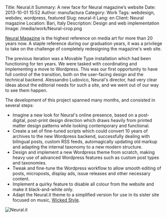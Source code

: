 Title: Neural.it
Summary: A new face for Neural magazine’s website
Date: 2013-10-01 15:52
Author: manufactura
Category: Work
Tags: webdesign, webdev, wordpress, featured
Slug: neural-it
Lang: en
Client: Neural magazine
Location: Bari, Italy
Description: Design and web implementation
Image: /media/work/Neural-crop.png


[Neural Magazine](http://neural.it) is the highest reference on media art for more than 20 years now. A staple reference during our graduation years, it was a privilege to take on the challenge of completely redesigning the magazine's web site.

The previous iteration was a Movable Type installation which had been functioning for ten years. We were tasked with coordinating and implementing a move to Wordpress. This was our first opportunity to have full control of the transition, both on the user-facing design and the technical backend. Alessandro Ludovico, Neural's director, had very clear ideas about the editorial needs for such a site, and we went out of our way to see them happen.

The development of this project spanned many months, and consisted in several steps:

  * Imagine a new look for Neural's online presence, based on a post-digital, post-print design direction which draws heavily from printed matter design patterns while looking contemporary and functional.
  * Create a set of fine-tuned scripts which could convert 10 years of archives to the new Wordpress backend, successfully dealing with bilingual posts, custom RSS feeds, automagically updating old markup and adapting the internal taxonomy to a new modern structure.
  * Design and implement a new Wordpress theme from scratch, making heavy use of advanced Wordpress features such as custom post types and taxonomies.
  * Tweak and fine-tune the Wordpress workflow to allow smooth editing of posts, microposts, display ads, issue releases and other necessary content.
  * Implement a quirky feature to disable all colour from the website and make it black-and-white only.
  * Adapt the Neural.it theme to a simplified version for use in its sister site focused on music, [Wicked Style](http://wickedstyle.neural.it/).

![Neural.it]({filename}/media/work/Neural.png "Neural.it")
